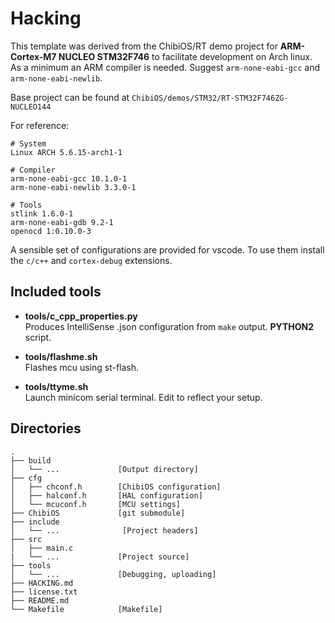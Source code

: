 # Hacking

This template was derived from the ChibiOS/RT demo project for **ARM-Cortex-M7 NUCLEO STM32F746** to facilitate development on Arch linux. As a minimum an ARM compiler is needed. Suggest `arm-none-eabi-gcc` and `arm-none-eabi-newlib`. 

Base project can be found at `ChibiOS/demos/STM32/RT-STM32F746ZG-NUCLEO144`

For reference:
```
# System
Linux ARCH 5.6.15-arch1-1

# Compiler 
arm-none-eabi-gcc 10.1.0-1
arm-none-eabi-newlib 3.3.0-1

# Tools
stlink 1.6.0-1
arm-none-eabi-gdb 9.2-1
openocd 1:0.10.0-3
```

A sensible set of configurations are provided for vscode. To use them install the `c/c++` and `cortex-debug` extensions. 

## Included tools
 

* **tools/c_cpp_properties.py** <br> 
Produces IntelliSense .json configuration from `make` output. **PYTHON2** script.

* **tools/flashme.sh**<br>
Flashes mcu using st-flash. 

* **tools/ttyme.sh**<br>
Launch minicom serial terminal. 
Edit to reflect your setup. 

## Directories

```
.
├── build
│   └── ...             [Output directory] 
├── cfg
│   ├── chconf.h        [ChibiOS configuration]    
│   ├── halconf.h       [HAL configuration]
│   └── mcuconf.h       [MCU settings]
├── ChibiOS             [git submodule]
├── include
│   └── ...              [Project headers]
├── src
│   ├── main.c   
|   └── ...             [Project source]
├── tools
│   └── ...             [Debugging, uploading]
├── HACKING.md
├── license.txt
├── README.md
└── Makefile            [Makefile]

```

###